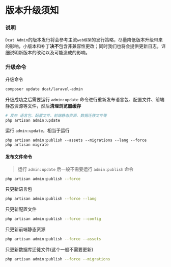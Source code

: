 # 版本升级须知


### 说明

`Dcat Admin`的版本发行将会参考主流`web框架`的发行策略，尽量降低版本升级带来的影响，小版本和补丁**决不**包含非兼容性更改；同时我们也将会提供更新日志，详细说明新版本的改动以及可能造成的影响。




### 升级命令
升级命令
```bash
composer update dcat/laravel-admin
```

升级成功之后需要运行 `admin:update` 命令进行重新发布语言包、配置文件、前端静态资源等文件，然后**清理浏览器缓存**

```bash
# 发布 语言包、配置文件、前端静态资源、数据迁移文件等
php artisan admin:update
```

运行 `admin:update`，相当于运行

```
php artisan admin:publish --assets --migrations --lang --force
php artisan migrate
``` 

#### 发布文件命令

> 运行 `admin:update` 后一般不需要运行 `admin:publish` 命令

```bash
php artisan admin:publish --force
```

只更新语言包
```bash
php artisan admin:publish --force --lang
```

只更新配置文件
```bash
php artisan admin:publish --force --config
```


只更新前端静态资源
```bash
php artisan admin:publish --force --assets
```

只更新数据库迁徙文件(这个一般不需要更新)
```bash
php artisan admin:publish --force --migrations
```